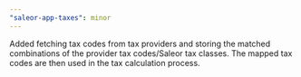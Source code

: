 ```yaml
---
"saleor-app-taxes": minor
---
```


Added fetching tax codes from tax providers and storing the matched combinations of the provider tax codes/Saleor tax classes. The mapped tax codes are then used in the tax calculation process.
